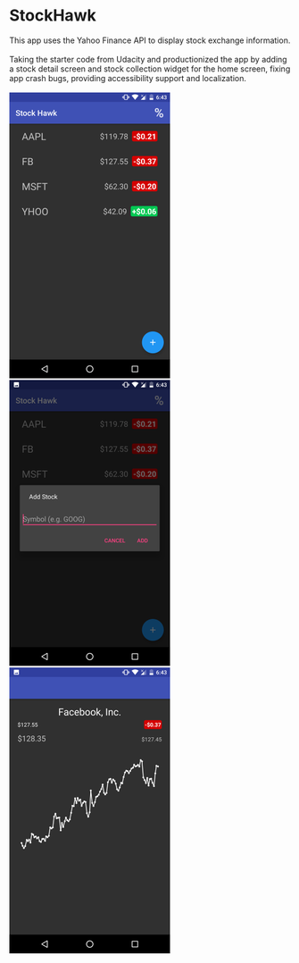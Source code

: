 # StockHawk
This app uses the Yahoo Finance API to display stock exchange information. </br></br>
Taking the starter code from Udacity and productionized the app by adding a stock detail screen and stock collection widget for
the home screen, fixing app crash bugs, providing accessibility support and localization. </br></br>
<img src="https://github.com/Shrreya/StockHawk/blob/master/screenshots/1.png" width="288" height="512" />
<img src="https://github.com/Shrreya/StockHawk/blob/master/screenshots/2.png" width="288" height="512" />
<img src="https://github.com/Shrreya/StockHawk/blob/master/screenshots/3.png" width="288" height="512" />
